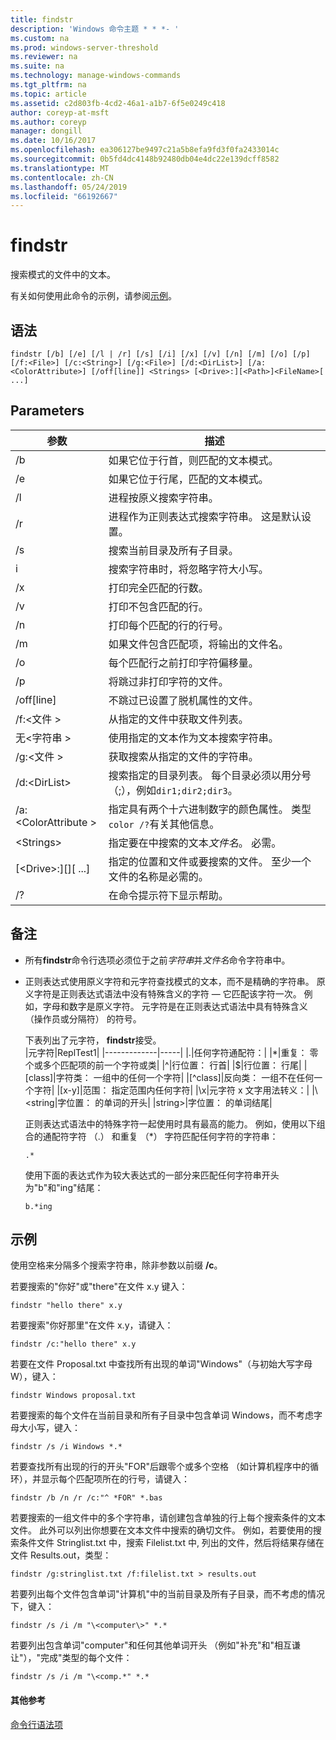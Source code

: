 ```yaml
---
title: findstr
description: 'Windows 命令主题 * * *- '
ms.custom: na
ms.prod: windows-server-threshold
ms.reviewer: na
ms.suite: na
ms.technology: manage-windows-commands
ms.tgt_pltfrm: na
ms.topic: article
ms.assetid: c2d803fb-4cd2-46a1-a1b7-6f5e0249c418
author: coreyp-at-msft
ms.author: coreyp
manager: dongill
ms.date: 10/16/2017
ms.openlocfilehash: ea306127be9497c21a5b8efa9fd3f0fa2433014c
ms.sourcegitcommit: 0b5fd4dc4148b92480db04e4dc22e139dcff8582
ms.translationtype: MT
ms.contentlocale: zh-CN
ms.lasthandoff: 05/24/2019
ms.locfileid: "66192667"
---
```

# <a name="findstr"></a>findstr

搜索模式的文件中的文本。

有关如何使用此命令的示例，请参阅[示例](#examples)。

## <a name="syntax"></a>语法

```
findstr [/b] [/e] [/l | /r] [/s] [/i] [/x] [/v] [/n] [/m] [/o] [/p] [/f:<File>] [/c:<String>] [/g:<File>] [/d:<DirList>] [/a:<ColorAttribute>] [/off[line]] <Strings> [<Drive>:][<Path>]<FileName>[ ...]
```

## <a name="parameters"></a>Parameters

|参数|描述|
|---------|-----------|
|/b|如果它位于行首，则匹配的文本模式。|
|/e|如果它位于行尾，匹配的文本模式。|
|/l|进程按原义搜索字符串。|
|/r|进程作为正则表达式搜索字符串。 这是默认设置。|
|/s|搜索当前目录及所有子目录。|
|i|搜索字符串时，将忽略字符大小写。|
|/x|打印完全匹配的行数。|
|/v|打印不包含匹配的行。|
|/n|打印每个匹配的行的行号。|
|/m|如果文件包含匹配项，将输出的文件名。|
|/o|每个匹配行之前打印字符偏移量。|
|/p|将跳过非打印字符的文件。|
|/off[line]|不跳过已设置了脱机属性的文件。|
|/f:\<文件 >|从指定的文件中获取文件列表。|
|无\<字符串 >|使用指定的文本作为文本搜索字符串。|
|/g:\<文件 >|获取搜索从指定的文件的字符串。|
|/d:\<DirList>|搜索指定的目录列表。 每个目录必须以用分号 （;），例如`dir1;dir2;dir3`。|
|/a:\<ColorAttribute >|指定具有两个十六进制数字的颜色属性。 类型`color /?`有关其他信息。|
|\<Strings>|指定要在中搜索的文本*文件名*。 必需。|
|[\<Drive>:][<Path>]<FileName>[ ...]|指定的位置和文件或要搜索的文件。 至少一个文件的名称是必需的。|
|/?|在命令提示符下显示帮助。|

## <a name="remarks"></a>备注

-   所有**findstr**命令行选项必须位于之前*字符串*并*文件名*命令字符串中。
-   正则表达式使用原义字符和元字符查找模式的文本，而不是精确的字符串。 原义字符是正则表达式语法中没有特殊含义的字符 — 它匹配该字符一次。 例如，字母和数字是原义字符。 元字符是在正则表达式语法中具有特殊含义 （操作员或分隔符） 的符号。

    下表列出了元字符， **findstr**接受。  
    |元字符|ReplTest1|
    |-------------|-----|
    |.|任何字符通配符：|
    |*|重复： 零个或多个匹配项的前一个字符或类|
    |^|行位置： 行首|
    |$|行位置： 行尾|
    |[class]|字符类： 一组中的任何一个字符|
    |[^class]|反向类： 一组不在任何一个字符|
    |[x-y]|范围： 指定范围内任何字符|
    |\x|元字符 x 文字用法转义：|
    |\\<string|字位置： 的单词的开头|
    |string\>|字位置： 的单词结尾|

    正则表达式语法中的特殊字符一起使用时具有最高的能力。 例如，使用以下组合的通配符字符 （.） 和重复 （*） 字符匹配任何字符的字符串：  
    ```
    .*
    ```  
    使用下面的表达式作为较大表达式的一部分来匹配任何字符串开头为"b"和"ing"结尾：  
    ```
    b.*ing
    ```

## <a name="examples"></a>示例

使用空格来分隔多个搜索字符串，除非参数以前缀 **/c**。

若要搜索的"你好"或"there"在文件 x.y 键入：
```
findstr "hello there" x.y 
```
若要搜索"你好那里"在文件 x.y，请键入：
```
findstr /c:"hello there" x.y 
```
若要在文件 Proposal.txt 中查找所有出现的单词"Windows"（与初始大写字母 W），键入：
```
findstr Windows proposal.txt 
```
若要搜索的每个文件在当前目录和所有子目录中包含单词 Windows，而不考虑字母大小写，键入：
```
findstr /s /i Windows *.* 
```
若要查找所有出现的行的开头"FOR"后跟零个或多个空格 （如计算机程序中的循环），并显示每个匹配项所在的行号，请键入：
```
findstr /b /n /r /c:"^ *FOR" *.bas 
```
若要搜索的一组文件中的多个字符串，请创建包含单独的行上每个搜索条件的文本文件。 此外可以列出你想要在文本文件中搜索的确切文件。 例如，若要使用的搜索条件文件 Stringlist.txt 中，搜索 Filelist.txt 中, 列出的文件，然后将结果存储在文件 Results.out，类型：
```
findstr /g:stringlist.txt /f:filelist.txt > results.out 
```
若要列出每个文件包含单词"计算机"中的当前目录及所有子目录，而不考虑的情况下，键入：
```
findstr /s /i /m "\<computer\>" *.*
```
若要列出包含单词"computer"和任何其他单词开头 （例如"补充"和"相互谦让"），"完成"类型的每个文件：
```
findstr /s /i /m "\<comp.*" *.*
```

#### <a name="additional-references"></a>其他参考

[命令行语法项](command-line-syntax-key.md)